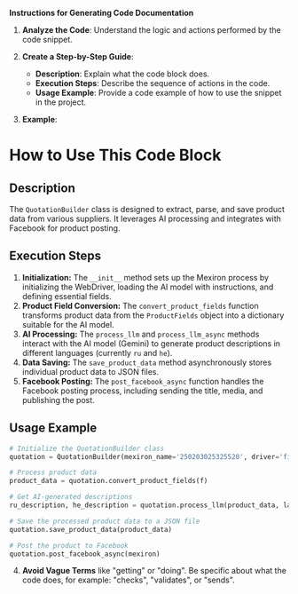 **Instructions for Generating Code Documentation**

1. **Analyze the Code**: Understand the logic and actions performed by the code snippet.

2. **Create a Step-by-Step Guide**:
    - **Description**: Explain what the code block does.
    - **Execution Steps**: Describe the sequence of actions in the code.
    - **Usage Example**: Provide a code example of how to use the snippet in the project.

3. **Example**:

How to Use This Code Block
=========================================================================================

Description
-------------------------
The `QuotationBuilder` class is designed to extract, parse, and save product data from various suppliers. It leverages AI processing and integrates with Facebook for product posting.

Execution Steps
-------------------------
1. **Initialization:** The `__init__` method sets up the Mexiron process by initializing the WebDriver, loading the AI model with instructions, and defining essential fields.
2. **Product Field Conversion:** The `convert_product_fields` function transforms product data from the `ProductFields` object into a dictionary suitable for the AI model.
3. **AI Processing:** The `process_llm` and `process_llm_async` methods interact with the AI model (Gemini) to generate product descriptions in different languages (currently `ru` and `he`).
4. **Data Saving:** The `save_product_data` method asynchronously stores individual product data to JSON files.
5. **Facebook Posting:** The `post_facebook_async` function handles the Facebook posting process, including sending the title, media, and publishing the post.

Usage Example
-------------------------

```python
# Initialize the QuotationBuilder class
quotation = QuotationBuilder(mexiron_name='250203025325520', driver='firefox')

# Process product data
product_data = quotation.convert_product_fields(f)

# Get AI-generated descriptions
ru_description, he_description = quotation.process_llm(product_data, lang='he')

# Save the processed product data to a JSON file
quotation.save_product_data(product_data)

# Post the product to Facebook
quotation.post_facebook_async(mexiron)
```

4. **Avoid Vague Terms** like "getting" or "doing". Be specific about what the code does, for example: "checks", "validates", or "sends".